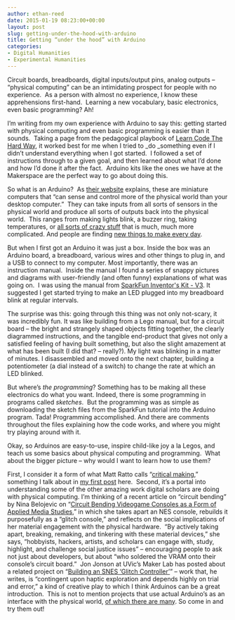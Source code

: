 ```yaml
---
author: ethan-reed
date: 2015-01-19 08:23:00+00:00
layout: post
slug: getting-under-the-hood-with-arduino
title: Getting “under the hood” with Arduino
categories:
- Digital Humanities
- Experimental Humanities
---
```


Circuit boards, breadboards, digital inputs/output pins, analog outputs – “physical computing” can be an intimidating prospect for people with no experience.  As a person with almost no experience, I know these apprehensions first-hand.  Learning a new vocabulary, basic electronics, even basic programming? Ah!

I’m writing from my own experience with Arduino to say this: getting started with physical computing and even basic programming is easier than it sounds.  Taking a page from the pedagogical playbook of [Learn Code The Hard Way](http://learncodethehardway.org/), it worked best for me when I tried to _do _something even if I didn’t understand everything when I got started.  I followed a set of instructions through to a given goal, and then learned about what I’d done and how I’d done it after the fact.  Arduino kits like the ones we have at the Makerspace are the perfect way to go about doing this.

So what is an Arduino?  As [their website](http://arduino.cc/en/Guide/Introduction) explains, these are miniature computers that “can sense and control more of the physical world than your desktop computer.”  They can take inputs from all sorts of sensors in the physical world and produce all sorts of outputs back into the physical world.  This ranges from making lights blink, a buzzer ring, taking temperatures, or [all sorts of crazy stuff](http://playground.arduino.cc/Projects/Ideas) that is much, much more complicated. And people are finding [new things to make every day](http://www.instructables.com/id/Arduino-Projects/).

But when I first got an Arduino it was just a box. Inside the box was an Arduino board, a breadboard, various wires and other things to plug in, and a USB to connect to my computer. Most importantly, there was an instruction manual.  Inside the manual I found a series of snappy pictures and diagrams with user-friendly (and often funny) explanations of what was going on.  I was using the manual from [SparkFun Inventor's Kit - V3](https://www.sparkfun.com/products/retired/11576). It suggested I get started trying to make an LED plugged into my breadboard blink at regular intervals.

The surprise was this: going through this thing was not only not-scary, it was incredibly fun. It was like building from a Lego manual, but for a circuit board – the bright and strangely shaped objects fitting together, the clearly diagrammed instructions, and the tangible end-product that gives not only a satisfied feeling of having built something, but also the slight amazement at what has been built (I did that? – really?). My light was blinking in a matter of minutes. I disassembled and moved onto the next chapter, building a potentiometer (a dial instead of a switch) to change the rate at which an LED blinked.

But where’s _the programming_? Something has to be making all these electronics do what you want. Indeed, there is some programming in programs called _sketches_.  But the programming was as simple as downloading the sketch files from the SparkFun tutorial into the Arduino program. Tada! Programming accomplished. And there are comments throughout the files explaining how the code works, and where you might try playing around with it.

Okay, so Arduinos are easy-to-use, inspire child-like joy a la Legos, and teach us some basics about physical computing and programming.  What about the bigger picture – why would I want to learn how to use them?

First, I consider it a form of what Matt Ratto calls “[critical making](http://www.tandfonline.com/doi/pdf/10.1080/01972243.2011.583819),” something I talk about in [my first post](http://scholarslab.org/experimental-humanities/come-explore-the-makerspace/) here.  Second, it’s a portal into understanding some of the other amazing work digital scholars are doing with physical computing. I’m thinking of a recent article on “circuit bending” by Nina Belojevic on “[Circuit Bending Videogame Consoles as a Form of Applied Media Studies](http://www.nanocrit.com/issues/5/circuit-bending-videogame-consoles-form-applied-media-studies),” in which she takes apart an NES console, rebuilds it purposefully as a “glitch console,” and reflects on the social implications of her material engagement with the physical hardware.  “By actively taking apart, breaking, remaking, and tinkering with these material devices,” she says, “hobbyists, hackers, artists, and scholars can engage with, study, highlight, and challenge social justice issues” – encouraging people to ask not just about developers, but about “who soldered the VRAM onto their console’s circuit board.”  Jon Jonson at UVic’s Maker Lab has posted about a related project on “[Building an SNES ‘Glitch Controller’](http://maker.uvic.ca/snes/)” – work that, he writes, is “contingent upon haptic exploration and depends highly on trial and error,” a kind of creative play to which I think Arduinos can be a great introduction.  This is not to mention projects that use actual Arduino’s as an interface with the physical world, [of which there are many](http://www.instructables.com/id/20-Unbelievable-Arduino-Projects/). So come in and try them out!
